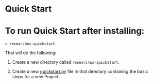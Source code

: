 # Quick Start

# To run Quick Start after installing:
```
> researchos-quickstart
```

That will do the following:

1. Create a new directory called `researchos-quickstart`.

2. Create a new [quickstart.py](quickstart_py.md) file in that directory containing the basic steps for a new Project:
